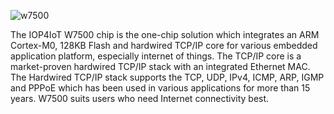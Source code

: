 



![w7500](../img/w7500_chip.png)

The IOP4IoT W7500 chip is the one-chip solution which integrates an ARM Cortex-M0, 128KB Flash and hardwired TCP/IP core for various embedded application platform, especially internet of things. The TCP/IP core is a market-proven hardwired TCP/IP stack with an integrated Ethernet MAC. The Hardwired TCP/IP stack supports the TCP, UDP, IPv4, ICMP, ARP, IGMP and PPPoE which has been used in various applications for more than 15 years. W7500 suits users who need Internet connectivity best.
